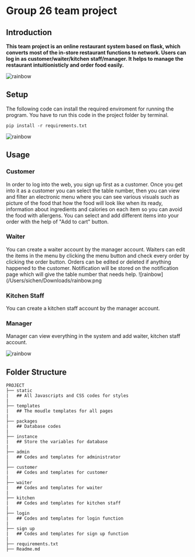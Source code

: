# Group 26 team project



## Introduction

**This team project is an online restaurant system based on flask, which converts most of the in-store restaurant functions to network. Users can log in as customer/waiter/kitchen staff/manager. It helps to manage the restaurant intuitionisticly and order food easily.**

![rainbow](https://raw.githubusercontent.com/andreasbm/readme/master/assets/lines/rainbow.png)

## Setup

The following code can install the required enviroment for running the program. You have to run this code in the project folder by terminal.

```shell
pip install -r requirements.txt
```

![rainbow](https://raw.githubusercontent.com/andreasbm/readme/master/assets/lines/rainbow.png)

## Usage

### Customer

In order to log into the web, you sign up first as a customer. Once you get into it as a customer you can select the table number, then you can view and filter an electronic menu where you can see various visuals such as picture of the food that how the food will look like when its ready, information about ingredients and calories on each item so you can avoid the food with allergens. You can select and add different items into your order with the help of "Add to cart" button. 


### Waiter

You can create a waiter account by the manager account. Waiters can edit the items in the menu by clicking the menu button and check every order by clicking the order button. Orders can be edited or deleted if anything happened to the customer. Notification will be stored on the notification page which will give the table number that needs help. ![rainbow](/Users/sichen/Downloads/rainbow.png

### Kitchen Staff

You can create a kitchen staff account by the manager account. 

### Manager

Manager can view everything in the system and add waiter, kitchen staff account. 

![rainbow](https://raw.githubusercontent.com/andreasbm/readme/master/assets/lines/rainbow.png)

## Folder Structure

```
PROJECT
├── static
|   ## All Javascripts and CSS codes for styles
|
├── templates
|   ## The moudle templates for all pages
|
├── packages
|   ## Database codes
|
├── instance
|   ## Store the variables for database
|
├── admin
|   ## Codes and templates for administrator
│
├── customer
|   ## Codes and templates for customer
|
├── waiter
|   ## Codes and templates for waiter
|
├── kitchen
|   ## Codes and templates for kitchen staff
|
├── login
|   ## Codes and templates for login function
|
├── sign up
|   ## Codes and templates for sign up function
|
├── requirements.txt
├── Readme.md  
```

